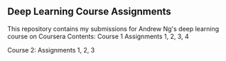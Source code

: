 ## Deep Learning Course Assignments

This repository contains my submissions for Andrew Ng's deep learning course on Coursera
Contents:
Course 1
  Assignments 1, 2, 3, 4

Course 2:
  Assignments 1, 2, 3
